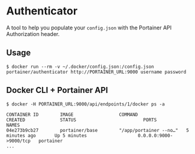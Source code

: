 # Authenticator

A tool to help you populate your `config.json` with the Portainer API Authorization header.

## Usage

```
$ docker run --rm -v ~/.docker/config.json:/config.json portainer/authenticator http://PORTAINER_URL:9000 username password
```

## Docker CLI + Portainer API

```
$ docker -H PORTAINER_URL:9000/api/endpoints/1/docker ps -a                                       

CONTAINER ID        IMAGE                 COMMAND                  CREATED             STATUS                         PORTS                                            NAMES
04e273b9cb27        portainer/base        "/app/portainer --no…"   5 minutes ago       Up 5 minutes                   0.0.0.0:9000->9000/tcp   portainer
...
```
